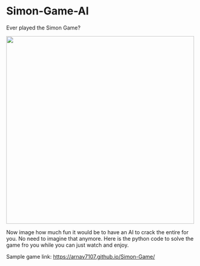 # Simon-Game-AI

Ever played the Simon Game?


<img src="https://user-images.githubusercontent.com/70687348/207403759-cfc6825f-883b-4a0b-bc03-f45a98c034db.png" width="500px" />


Now image how much fun it would be to have an AI to crack the entire for you. No need to imagine that anymore. Here is the python code to solve the game fro you while you can just watch and enjoy.

Sample game link: https://arnav7107.github.io/Simon-Game/
